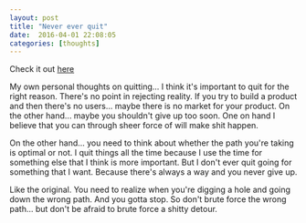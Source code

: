 ```yaml
---
layout: post
title: "Never ever quit"
date:  2016-04-01 22:08:05
categories: [thoughts]
---
```

Check it out [here](http://www.maxims.us/never-ever-quit/)

My own personal thoughts on quitting... I think it's important to quit for the right reason. There's no point in rejecting reality. If you try to build a product and then there's no users... maybe there is no market for your product. On the other hand... maybe you shouldn't give up too soon. One on hand I believe that you can through sheer force of will make shit happen.

On the other hand... you need to think about whether the path you're taking is optimal or not. I quit things all the time because I use the time for something else that I think is more important. But I don't ever quit going for something that I want. Because there's always a way and you never give up.

Like the original. You need to realize when you're digging a hole and going down the wrong path. And you gotta stop. So don't brute force the wrong path... but don't be afraid to brute force a shitty detour.
